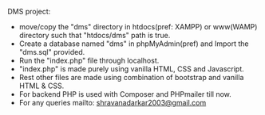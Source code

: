 DMS project:
- move/copy the "dms" directory in htdocs(pref: XAMPP) or www(WAMP) directory such that "htdocs/dms" path is true.
- Create a database named "dms" in phpMyAdmin(pref) and Import the "dms.sql" provided.
- Run the "index.php" file through localhost.
- "index.php" is made purely using vanilla HTML, CSS and Javascript.
- Rest other files are made using combination of bootstrap and vanilla HTML & CSS.
- For backend PHP is used with Composer and PHPmailer till now.
- For any queries mailto: shravanadarkar2003@gmail.com
